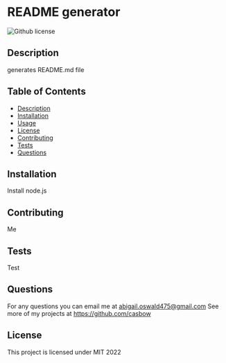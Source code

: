 
  # README generator
  ![Github license](http://img.shields.io/badge/license-MIT-blue.svg)

  ## Description
  generates README.md file
  
  ## Table of Contents
  * [Description](#description)
  * [Installation](#installation)
  * [Usage](#usage)
  * [License](#license)
  * [Contributing](#contributing)
  * [Tests](#tests)
  * [Questions](#questions) 

  ## Installation
  Install node.js

  ## Contributing
  Me
  
  ## Tests
  Test

  ## Questions
  For any questions you can email me at abigail.oswald475@gmail.com
  See more of my projects at https://github.com/casbow

  ## License 
  This project is licensed under MIT 2022
